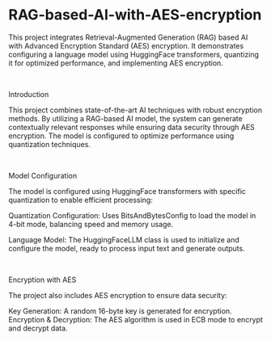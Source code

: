 # RAG-based-AI-with-AES-encryption
This project integrates Retrieval-Augmented Generation (RAG) based AI with Advanced Encryption Standard (AES) encryption. It demonstrates configuring a language model using HuggingFace transformers, quantizing it for optimized performance, and implementing AES encryption.

<br/>

Introduction

This project combines state-of-the-art AI techniques with robust encryption methods. By utilizing a RAG-based AI model, the system can generate contextually relevant responses while ensuring data security through AES encryption. The model is configured to optimize performance using quantization techniques.

<br/>

Model Configuration

The model is configured using HuggingFace transformers with specific quantization to enable efficient processing:

Quantization Configuration: Uses BitsAndBytesConfig to load the model in 4-bit mode, balancing speed and memory usage.

Language Model: The HuggingFaceLLM class is used to initialize and configure the model, ready to process input text and generate outputs.

<br/>

Encryption with AES

The project also includes AES encryption to ensure data security:

Key Generation: A random 16-byte key is generated for encryption.
Encryption & Decryption: The AES algorithm is used in ECB mode to encrypt and decrypt data.
